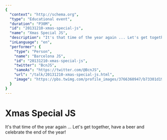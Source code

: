 ```yaml
---
{
  "context": "http://schema.org",
  "type": "Educational event",
  "duration": "P30M",
  "id": "20131210-xmas-special-js",
  "name": "Xmas Special JS",
  "description": "It's that time of the year again ... Let's get together, have a beer and celebrate the end of the year!",
  "inLanguage": "en",
  "performer": {
    "type": "Person",
    "name": "Barcelona JS",
    "id": "20131210-xmas-special-js",
    "twitter": "BcnJS",
    "sameAs": "https://twitter.com/@BcnJS",
    "url": "/talk/20131210-xmas-special-js.html",
    "image": "https://pbs.twimg.com/profile_images/3766360947/b73301d19e3fd4a1f9bced47ede203a1.png"
  }
}
---
```

# Xmas Special JS

It's that time of the year again ... Let's get together, have a beer and celebrate the end of the year!